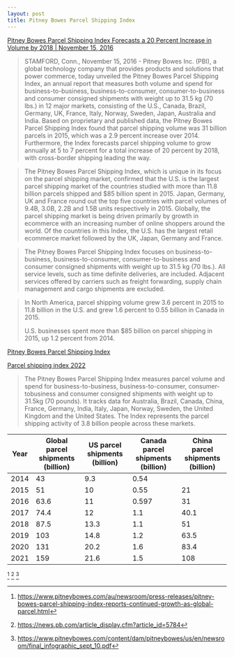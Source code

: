 ```yaml
---
layout: post
title: Pitney Bowes Parcel Shipping Index
---
```


[Pitney Bowes Parcel Shipping Index Forecasts a 20 Percent Increase in Volume by 2018 \| November 15, 2016](https://news.pb.com/article_display.cfm?article_id=5730)

> STAMFORD, Conn., November 15, 2016 - Pitney Bowes Inc. (PBI), a global technology company that provides products and solutions that
> power commerce, today unveiled the Pitney Bowes Parcel Shipping Index, an annual report that measures both volume and spend for
> business-to-business, business-to-consumer, consumer-to-business and consumer consigned shipments with weight up to 31.5 kg (70 lbs.)
> in 12 major markets, consisting of the U.S., Canada, Brazil, Germany, UK, France, Italy, Norway, Sweden, Japan, Australia and India.
> Based on proprietary and published data, the Pitney Bowes Parcel Shipping Index found that parcel shipping volume was 31 billion parcels
> in 2015, which was a 2.9 percent increase over 2014. Furthermore, the Index forecasts parcel shipping volume to grow annually at 5 to 7
> percent for a total increase of 20 percent by 2018, with cross-border shipping leading the way.

> The Pitney Bowes Parcel Shipping Index, which is unique in its focus on the parcel shipping market, confirmed that the U.S. is the
> largest parcel shipping market of the countries studied with more than 11.8 billion parcels shipped and $85 billion spent in 2015.
> Japan, Germany, UK and France round out the top five countries with parcel volumes of 9.4B, 3.0B, 2.2B and 1.5B units respectively
> in 2015. Globally, the parcel shipping market is being driven primarily by growth in ecommerce with an increasing number of
> online shoppers around the world. Of the countries in this Index, the U.S. has the largest retail ecommerce market followed by the UK,
> Japan, Germany and France.

> The Pitney Bowes Parcel Shipping Index focuses on business-to-business, business-to-consumer, consumer-to-business and consumer
> consigned shipments with weight up to 31.5 kg (70 lbs.). All service levels, such as time definite deliveries, are included.
> Adjacent services offered by carriers such as freight forwarding, supply chain management and cargo shipments are excluded.

> In North America, parcel shipping volume grew 3.6 percent in 2015 to 11.8 billion in the U.S. and grew 1.6 percent
> to 0.55 billion in Canada in 2015.
>
> U.S. businesses spent more than $85 billion on parcel shipping in 2015, up 1.2 percent from 2014.

[Pitney Bowes Parcel Shipping Index](https://www.pitneybowes.com/us/shipping-index.html)

[Parcel shipping index 2022](https://www.pitneybowes.com/content/dam/pitneybowes/us/en/shipping-index/22-pbcs-04529-2021-global-parcel-shipping-index-ebook-web-002.pdf)

> The Pitney Bowes Parcel Shipping Index measures parcel volume and spend for business-to-business, business-to-consumer, consumer-tobusiness and consumer consigned shipments with weight up to 31.5kg (70 pounds). It tracks data for Australia, Brazil, Canada, China, France, Germany, India, Italy, Japan, Norway, Sweden, the United Kingdom and the United States. The Index represents the parcel shipping activity of 3.8 billion people across these markets.


<table>
<thead>
  <tr>
    <th>Year</th>
    <th>Global parcel shipments (billion)</th>
    <th>US parcel shipments (billion)</th>
    <th>Canada parcel shipments (billion)</th>
    <th>China parcel shipments (billion)</th>
  </tr>
</thead>
<tbody>
  <tr>
    <td>2014</td>
    <td>43</td>
    <td>9.3</td>
    <td>0.54</td>
    <td></td>
  </tr>
  <tr>
    <td>2015</td>
    <td>51</td>
    <td>10</td>
    <td>0.55</td>
    <td>21</td>
  </tr>
  <tr>
    <td>2016</td>
    <td>63.6</td>
    <td>11</td>
    <td>0.597</td>
    <td>31</td>
  </tr>
  <tr>
    <td>2017</td>
    <td>74.4</td>
    <td>12</td>
    <td>1.1</td>
    <td>40.1</td>
  </tr>
  <tr>
    <td>2018</td>
    <td>87.5</td>
    <td>13.3</td>
    <td>1.1</td>
    <td>51</td>
  </tr>
  <tr>
    <td>2019</td>
    <td>103</td>
    <td>14.8</td>
    <td>1.2</td>
    <td>63.5</td>
  </tr>
  <tr>
    <td>2020</td>
    <td>131</td>
    <td>20.2</td>
    <td>1.6</td>
    <td>83.4</td>
  </tr>
  <tr>
    <td>2021</td>
    <td>159</td>
    <td>21.6</td>
    <td>1.5</td>
    <td>108</td>
  </tr>
</tbody>
</table>

[^1] [^2] [^3]

[^1]: <https://www.pitneybowes.com/au/newsroom/press-releases/pitney-bowes-parcel-shipping-index-reports-continued-growth-as-global-parcel.html>

[^2]: <https://news.pb.com/article_display.cfm?article_id=5784>

[^3]: <https://www.pitneybowes.com/content/dam/pitneybowes/us/en/newsroom/final_infographic_sept_10.pdf>